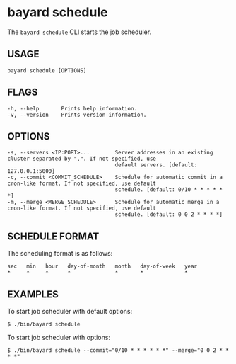 # bayard schedule

The `bayard schedule` CLI starts the job scheduler.

## USAGE

    bayard schedule [OPTIONS]

## FLAGS

    -h, --help       Prints help information.
    -v, --version    Prints version information.

## OPTIONS

    -s, --servers <IP:PORT>...        Server addresses in an existing cluster separated by ",". If not specified, use
                                      default servers. [default: 127.0.0.1:5000]
    -c, --commit <COMMIT_SCHEDULE>    Schedule for automatic commit in a cron-like format. If not specified, use default
                                      schedule. [default: 0/10 * * * * * *]
    -m, --merge <MERGE_SCHEDULE>      Schedule for automatic merge in a cron-like format. If not specified, use default
                                      schedule. [default: 0 0 2 * * * *]

## SCHEDULE FORMAT

The scheduling format is as follows:

```text
sec   min   hour   day-of-month   month   day-of-week   year
*     *     *      *              *       *             *
```

## EXAMPLES

To start job scheduler with default options:

```text
$ ./bin/bayard schedule
```

To start job scheduler with options:

```text
$ ./bin/bayard schedule --commit="0/10 * * * * * *" --merge="0 0 2 * * * *"
```
